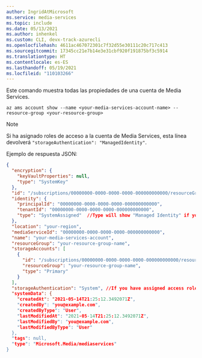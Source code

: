 ```yaml
---
author: IngridAtMicrosoft
ms.service: media-services
ms.topic: include
ms.date: 05/13/2021
ms.author: inhenkel
ms.custom: CLI, devx-track-azurecli
ms.openlocfilehash: 4611ac467072301c7f32d55e30111c20c717c413
ms.sourcegitcommit: 17345cc21e7b14e3e31cbf920f191875bf3c5914
ms.translationtype: HT
ms.contentlocale: es-ES
ms.lasthandoff: 05/19/2021
ms.locfileid: "110103266"
---
```

<!--Show Media Services Managed Identity CLI-->

Este comando muestra todas las propiedades de una cuenta de Media Services.

```azurecli-interactive
az ams account show --name <your-media-services-account-name> --resource-group <your-resource-group>
```

> [!NOTE]
> Si ha asignado roles de acceso a la cuenta de Media Services, esta línea devolverá `"storageAuthentication": "ManagedIdentity"`.


Ejemplo de respuesta JSON:

```json
{
  "encryption": {
    "keyVaultProperties": null,
    "type": "SystemKey"
  },
  "id": "/subscriptions/00000000-0000-0000-0000-000000000000/resourceGroups/your-resource-group-name/providers/Microsoft.Media/mediaservices/your-media-services-account",
  "identity": {
    "principalId": "00000000-0000-0000-0000-000000000000",
    "tenantId": "00000000-0000-0000-0000-000000000000",
    "type": "SystemAssigned"  //Type will show "Managed Identity" if you have assigned a role to the Media Services account.
  },
  "location": "your-region",
  "mediaServiceId": "00000000-0000-0000-0000-000000000000",
  "name": "your-media-services-account",
  "resourceGroup": "your-resource-group-name",
  "storageAccounts": [
    {
      "id": "/subscriptions/00000000-0000-0000-0000-000000000000/resourceGroups/your-resource-group-name/providers/Microsoft.Storage/storageAccounts/your-storage-account-name",
      "resourceGroup": "your-resource-group-name",
      "type": "Primary"
    }
  ],
  "storageAuthentication": "System", //If you have assigned access roles to the account, this line will return storageAuthentication": "ManagedIdentity"
  "systemData": {
    "createdAt": "2021-05-14T21:25:12.3492071Z",
    "createdBy": "you@example.com",
    "createdByType": "User",
    "lastModifiedAt": "2021-05-14T21:25:12.3492071Z",
    "lastModifiedBy": "you@example.com",
    "lastModifiedByType": "User"
  },
  "tags": null,
  "type": "Microsoft.Media/mediaservices"
}
```
